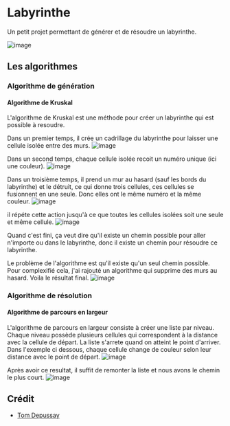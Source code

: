 # Labyrinthe

Un petit projet permettant de générer et de résoudre un labyrinthe.

![image](https://github.com/tomdepussay/maze/assets/109548814/77a799d8-7960-443a-bb28-b7071253e04b)

## Les algorithmes

### Algorithme de génération

#### Algorithme de Kruskal

L'algorithme de Kruskal est une méthode pour créer un labyrinthe qui est possible à resoudre.

Dans un premier temps, il crée un cadrillage du labyrinthe pour laisser une cellule isolée entre des murs.
![image](https://github.com/tomdepussay/maze/assets/109548814/5d929317-f9c0-4ec6-bf70-ef99433c956d)

Dans un second temps, chaque cellule isolée recoit un numéro unique (ici une couleur).
![image](https://github.com/tomdepussay/maze/assets/109548814/7ebb5a44-2b68-4c58-8bbd-c8c0fcfa8b1b)

Dans un troisième temps, il prend un mur au hasard (sauf les bords du labyrinthe) et le détruit, ce qui donne trois cellules, ces cellules se fusionnent en une seule. Donc elles ont le même numéro et la même couleur.
![image](https://github.com/tomdepussay/maze/assets/109548814/27f2c041-0b9a-4269-841e-a46d6a9e8ae1)

il répéte cette action jusqu'à ce que toutes les cellules isolées soit une seule et même cellule.
![image](https://github.com/tomdepussay/maze/assets/109548814/8cddef1c-0162-4a97-a5ad-1ae1ce684a90)

Quand c'est fini, ça veut dire qu'il existe un chemin possible pour aller n'importe ou dans le labyrinthe, donc il existe un chemin pour résoudre ce labyrinthe.

Le problème de l'algorithme est qu'il existe qu'un seul chemin possible. Pour complexifié cela, j'ai rajouté un algorithme qui supprime des murs au hasard.
Voila le résultat final.
![image](https://github.com/tomdepussay/maze/assets/109548814/927f9e83-40cb-4c8d-8a04-faa5d8a4ed16)

### Algorithme de résolution

#### Algorithme de parcours en largeur

L'algorithme de parcours en largeur consiste à créer une liste par niveau. Chaque niveau possède plusieurs cellules qui correspondent à la distance avec la cellule de départ.
La liste s'arrete quand on atteint le point d'arriver.
Dans l'exemple ci dessous, chaque cellule change de couleur selon leur distance avec le point de départ. 
![image](https://github.com/tomdepussay/maze/assets/109548814/d9894cfe-f5a2-4c66-a8f1-71acd4959bc1)

Après avoir ce resultat, il suffit de remonter la liste et nous avons le chemin le plus court.
![image](https://github.com/tomdepussay/maze/assets/109548814/179330bc-89b1-4bf9-90cc-21b72e9a224b)

## Crédit

- <a href="https://github.com/tomdepussay">Tom Depussay</a>
